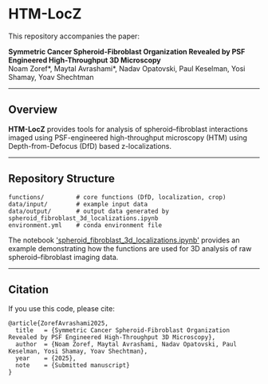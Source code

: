# HTM-LocZ

This repository accompanies the paper:

**Symmetric Cancer Spheroid-Fibroblast Organization Revealed by PSF Engineered High-Throughput 3D Microscopy**  
Noam Zoref*, Maytal Avrashami*, Nadav Opatovski, Paul Keselman, 
Yosi Shamay, Yoav Shechtman  

---

## Overview
**HTM-LocZ** provides tools for analysis of spheroid–fibroblast interactions imaged using PSF-engineered high-throughput microscopy (HTM) using Depth-from-Defocus (DfD) based z-localizations.

---

## Repository Structure
```
functions/         # core functions (DfD, localization, crop)
data/input/        # example input data 
data/output/       # output data generated by spheroid_fibroblast_3d_localizations.ipynb
environment.yml    # conda environment file
```

The notebook ['spheroid_fibroblast_3d_localizations.ipynb'](spheroid_fibroblast_3d_localizations.ipynb) provides an example demonstrating how the functions are used for 3D analysis of raw spheroid–fibroblast imaging data.

---

## Citation
If you use this code, please cite:

```
@article{ZorefAvrashami2025,
  title   = {Symmetric Cancer Spheroid-Fibroblast Organization Revealed by PSF Engineered High-Throughput 3D Microscopy},
  author  = {Noam Zoref, Maytal Avrashami, Nadav Opatovski, Paul Keselman, Yosi Shamay, Yoav Shechtman},
  year    = {2025},
  note    = {Submitted manuscript}
}
```
